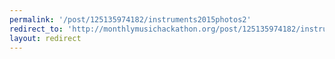 ```yaml
---
permalink: '/post/125135974182/instruments2015photos2'
redirect_to: 'http://monthlymusichackathon.org/post/125135974182/instruments2015photos2'
layout: redirect
---
```

